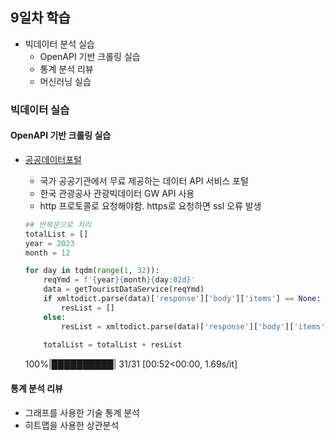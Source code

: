 ## 9일차 학습
- 빅데이터 분석 실습
    - OpenAPI 기반 크롤링 실습
    - 통계 분석 리뷰
    - 머신러닝 실습

### 빅데이터 실습

#### OpenAPI 기반 크롤링 실습
- [공공데이터포털](https://www.data.go.kr/)
    - 국가 공공기관에서 무료 제공하는 데이터 API 서비스 포털
    - 한국 관광공사 관광빅데이터 GW API 사용
    - http 프로토콜로 요청해야함. https로 요청하면 ssl 오류 발생


    ```python
    ## 반복문으로 처리
    totalList = []
    year = 2023
    month = 12

    for day in tqdm(range(1, 32)):
        reqYmd = f'{year}{month}{day:02d}'
        data = getTouristDataService(reqYmd)
        if xmltodict.parse(data)['response']['body']['items'] == None: # 해당 날짜에 데이터가 없을 수 있음
            resList = []
        else:
            resList = xmltodict.parse(data)['response']['body']['items']['item']
        
        totalList = totalList + resList
    ```
    100%|██████████| 31/31 [00:52<00:00,  1.69s/it]

#### 통계 분석 리뷰
- 그래프를 사용한 기술 통계 분석
- 히트맵을 사용한 상관분석